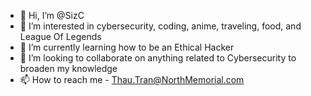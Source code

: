 - 👋 Hi, I’m @SizC
- 👀 I’m interested in cybersecurity, coding, anime, traveling, food, and League Of Legends
- 🌱 I’m currently learning how to be an Ethical Hacker
- 💞️ I’m looking to collaborate on anything related to Cybersecurity to broaden my knowledge
- 📫 How to reach me - Thau.Tran@NorthMemorial.com

<!---
ThauTran/ThauTran is a ✨ special ✨ repository because its `README.md` (this file) appears on your GitHub profile.
You can click the Preview link to take a look at your changes.
--->
